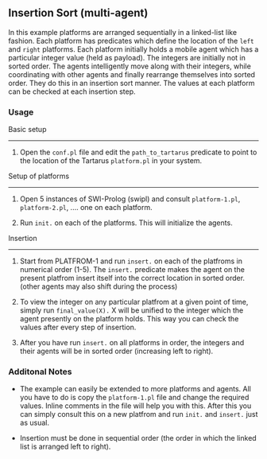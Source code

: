 ## Insertion Sort (multi-agent)
In this example platforms are arranged sequentially in a linked-list like fashion. Each platform has predicates which define the location of the `left` and `right` platforms. Each platform initially holds a mobile agent which has a particular integer value (held as payload). The integers are initially not in sorted order. The agents intelligently move along with their integers, while coordinating with other agents and finally rearrange themselves into sorted order. They do this in an insertion sort manner. The values at each platform can be checked at each insertion step.


### Usage

Basic setup
________

1. Open the `conf.pl` file and edit the `path_to_tartarus` predicate to point to the location of the Tartarus `platform.pl` in your system.

Setup of platforms
___________________

1. Open 5 instances of SWI-Prolog (swipl) and consult `platform-1.pl`, `platform-2.pl`, .... one on each platform.

2. Run `init.` on each of the platforms. This will initialize the agents.


Insertion
_______________

1. Start from PLATFROM-1 and run `insert.` on each of the platfroms in numerical order (1-5). The `insert.` predicate makes the agent on the present platfrom insert itself into the correct location in sorted order. (other agents may also shift during the process)

2. To view the integer on any particular platfrom at a given point of time, simply run `final_value(X).` X will be unified to the integer which the agent presently on the platform holds. This way you can check the values after every step of insertion.

3. After you have run `insert.` on all platforms in order, the integers and their agents will be in sorted order (increasing left to right).



### Additonal Notes

* The example can easily be extended to more platforms and agents. All you have to do is copy the `platform-1.pl` file and change the required values. Inline comments in the file will help you with this. After this you can simply consult this on a new platfrom and run `init.` and  `insert.` just as usual.

* Insertion must be done in sequential order (the order in which the linked list is arranged left to right).



  
